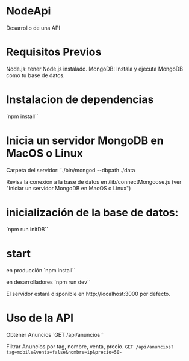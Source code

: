 # NodeApi
Desarrollo de una API 

# Requisitos Previos
Node.js: tener Node.js instalado.
MongoDB: Instala y ejecuta MongoDB como tu base de datos.

# Instalacion de dependencias
`npm install``

# Inicia un servidor MongoDB en MacOS o Linux
Carpeta del servidor:
`./bin/mongod --dbpath ./data

Revisa la conexión a la base de datos en /lib/connectMongoose.js (ver "Iniciar un servidor MongoDB en MacOS o Linux")

# inicialización de la base de datos:
`npm run initDB``

# start
en producción 
`npm install``

en desarrolladores
`npm run dev``

El servidor estará disponible en http://localhost:3000 por defecto.


# Uso de la API
Obtener Anuncios
`GET /api/anuncios``

Filtrar Anuncios por tag, nombre, venta, precio.
`GET /api/anuncios?tag=mobile&venta=false&nombre=ip&precio=50-`



